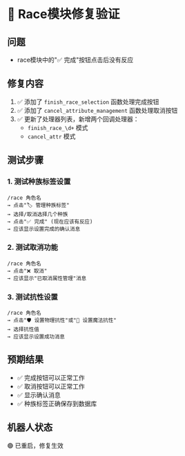 # 🐛 Race模块修复验证

## 问题
- race模块中的"✅ 完成"按钮点击后没有反应

## 修复内容
1. ✅ 添加了 `finish_race_selection` 函数处理完成按钮
2. ✅ 添加了 `cancel_attribute_management` 函数处理取消按钮  
3. ✅ 更新了处理器列表，新增两个回调处理器：
   - `finish_race_\d+` 模式
   - `cancel_attr` 模式

## 测试步骤

### 1. 测试种族标签设置
```
/race 角色名
→ 点击"🏷️ 管理种族标签"
→ 选择/取消选择几个种族
→ 点击"✅ 完成" (现在应该有反应)
→ 应该显示设置完成的确认消息
```

### 2. 测试取消功能
```
/race 角色名  
→ 点击"❌ 取消"
→ 应该显示"已取消属性管理"消息
```

### 3. 测试抗性设置
```
/race 角色名
→ 点击"🛡️ 设置物理抗性"或"🔮 设置魔法抗性"
→ 选择抗性值
→ 应该显示设置成功消息
```

## 预期结果
- ✅ 完成按钮可以正常工作
- ✅ 取消按钮可以正常工作
- ✅ 显示确认消息
- ✅ 种族标签正确保存到数据库

## 机器人状态
🟢 已重启，修复生效
